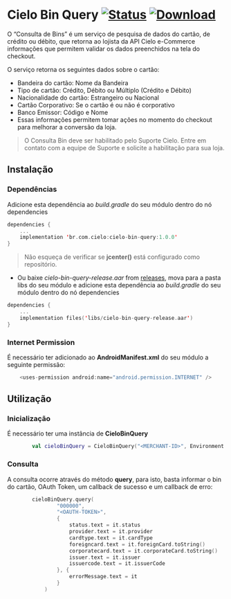 # Cielo Bin Query [![Status](https://travis-ci.com/DeveloperCielo/cielo-bin-query.svg?branch=master)](https://travis-ci.com/DeveloperCielo/cielo-bin-query) [![Download](https://api.bintray.com/packages/braspag/cielo-bin-query/cielo-bin-query/images/download.svg)](https://bintray.com/braspag/cielo-bin-query/cielo-bin-query/_latestVersion)

O “Consulta de Bins” é um serviço de pesquisa de dados do cartão, de crédito ou débito, que retorna ao lojista da API Cielo e-Commerce informações que permitem validar os dados preenchidos na tela do checkout. 

O serviço retorna os seguintes dados sobre o cartão:
  
- Bandeira do cartão: Nome da Bandeira
- Tipo de cartão: Crédito, Débito ou Múltiplo (Crédito e Débito)
- Nacionalidade do cartão: Estrangeiro ou Nacional
- Cartão Corporativo: Se o cartão é ou não é corporativo
- Banco Emissor: Código e Nome
- Essas informações permitem tomar ações no momento do checkout para melhorar a conversão da loja.

> O Consulta Bin deve ser habilitado pelo Suporte Cielo. Entre em contato com a equipe de Suporte e solicite a habilitação para sua loja.

## Instalação

### Dependências

Adicione esta dependência ao *build.gradle* do seu módulo dentro do nó dependencies 

```kotlin
dependencies {
    ...
    implementation 'br.com.cielo:cielo-bin-query:1.0.0'
}
```

> Não esqueça de verificar se **jcenter()** está configurado como repositório.

- Ou baixe *cielo-bin-query-release.aar* from [releases](https://github.com/DeveloperCielo/cielo-bin-query/releases), mova para a pasta libs do seu módulo e adicione esta dependência ao *build.gradle* do seu módulo dentro do nó dependencies

```kotlin
dependencies {
    ...
    implementation files('libs/cielo-bin-query-release.aar')
}
```

### Internet Permission

É necessário ter adicionado ao **AndroidManifest.xml** do seu módulo a seguinte permissão:

```kotlin
    <uses-permission android:name="android.permission.INTERNET" />
```

## Utilização

### Inicialização

É necessário ter uma instância de **CieloBinQuery**

```kotlin
        val cieloBinQuery = CieloBinQuery("<MERCHANT-ID>", Environment.SANDBOX)
```

### Consulta

A consulta ocorre através do método **query**, para isto, basta informar o bin do cartão, OAuth Token, um callback de sucesso e um callback de erro:

```kotlin
        cieloBinQuery.query(
                "000000",
                "<OAUTH-TOKEN>",
                {
                    status.text = it.status
                    provider.text = it.provider
                    cardtype.text = it.cardType
                    foreigncard.text = it.foreignCard.toString()
                    corporatecard.text = it.corporateCard.toString()
                    issuer.text = it.issuer
                    issuercode.text = it.issuerCode
                }, {
                    errorMessage.text = it
                }
            )
```